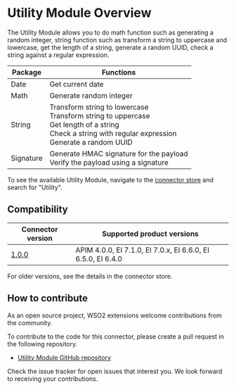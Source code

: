 # Utility Module Overview

The Utility Module allows you to do math function such as generating a random integer, string function such as transform
a string to uppercase and lowercase, get the length of a string, generate a random UUID, check a string against a
regular expression.

| Package   | Functions                                                                                                                                                         |
|-----------|-------------------------------------------------------------------------------------------------------------------------------------------------------------------|
| Date      | Get current date                                                                                                                                                  |
| Math      | Generate random integer                                                                                                                                           |
| String    | Transform string to lowercase<br/>Transform string to uppercase<br/> Get length of a string<br/>Check a string with regular expression<br/>Generate a random UUID |
| Signature | Generate HMAC signature for the payload<br/>Verify the payload using a signature                                                                                  |

To see the available Utility Module, navigate to
the [connector store](https://store.wso2.com/store/assets/esbconnector/list) and search for "Utility".

## Compatibility

| Connector version                                                    | Supported product versions |
|----------------------------------------------------------------------|------------- |
| [1.0.0](https://github.com/wso2-extensions/mediation-utility-module) |  APIM 4.0.0, EI 7.1.0, EI 7.0.x, EI 6.6.0, EI 6.5.0, EI 6.4.0 |

For older versions, see the details in the connector store.

## How to contribute

As an open source project, WSO2 extensions welcome contributions from the community.

To contribute to the code for this connector, please create a pull request in the following repository.

* [Utility Module GitHub repository](https://github.com/wso2-extensions/mediation-utility-module)

Check the issue tracker for open issues that interest you. We look forward to receiving your contributions.

